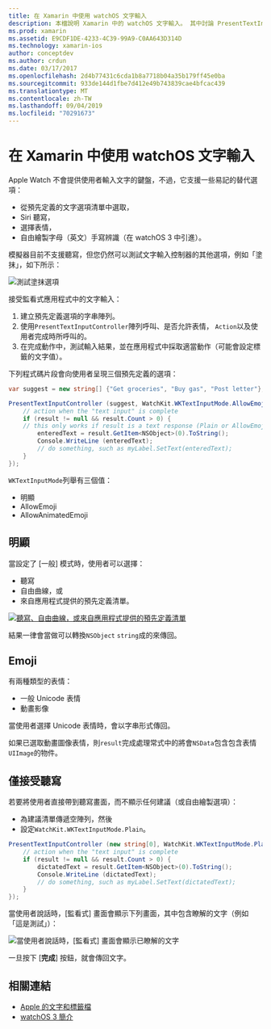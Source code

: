 ```yaml
---
title: 在 Xamarin 中使用 watchOS 文字輸入
description: 本檔說明 Xamarin 中的 watchOS 文字輸入。 其中討論 PresentTextInputController 方法、scribbling、純文字、emoji 和聽寫。
ms.prod: xamarin
ms.assetid: E9CDF1DE-4233-4C39-99A9-C0AA643D314D
ms.technology: xamarin-ios
author: conceptdev
ms.author: crdun
ms.date: 03/17/2017
ms.openlocfilehash: 2d4b77431c6cda1b8a7718b04a35b179ff45e0ba
ms.sourcegitcommit: 933de144d1fbe7d412e49b743839cae4bfcac439
ms.translationtype: MT
ms.contentlocale: zh-TW
ms.lasthandoff: 09/04/2019
ms.locfileid: "70291673"
---
```

# <a name="working-with-watchos-text-input-in-xamarin"></a>在 Xamarin 中使用 watchOS 文字輸入

Apple Watch 不會提供使用者輸入文字的鍵盤，不過，它支援一些易記的替代選項：

- 從預先定義的文字選項清單中選取，
- Siri 聽寫，
- 選擇表情，
- 自由繪製字母（英文）手寫辨識（在 watchOS 3 中引進）。

模擬器目前不支援聽寫，但您仍然可以測試文字輸入控制器的其他選項，例如「塗抹」，如下所示：

![](text-input-images/textinput-sml.png "測試塗抹選項")

接受監看式應用程式中的文字輸入：

1. 建立預先定義選項的字串陣列。
2. 使用`PresentTextInputController`陣列呼叫、是否允許表情， `Action`以及使用者完成時所呼叫的。
3. 在完成動作中，測試輸入結果，並在應用程式中採取適當動作（可能會設定標籤的文字值）。

下列程式碼片段會向使用者呈現三個預先定義的選項：

```csharp
var suggest = new string[] {"Get groceries", "Buy gas", "Post letter"};

PresentTextInputController (suggest, WatchKit.WKTextInputMode.AllowEmoji, (result) => {
    // action when the "text input" is complete
    if (result != null && result.Count > 0) {
    // this only works if result is a text response (Plain or AllowEmoji)
        enteredText = result.GetItem<NSObject>(0).ToString();
        Console.WriteLine (enteredText);
        // do something, such as myLabel.SetText(enteredText);
    }
});
```

`WKTextInputMode`列舉有三個值：

- 明顯
- AllowEmoji
- AllowAnimatedEmoji

## <a name="plain"></a>明顯

當設定了 [一般] 模式時，使用者可以選擇：

- 聽寫
- 自由曲線，或
- 來自應用程式提供的預先定義清單。

[![](text-input-images/plain-scribble-sml.png "聽寫、自由曲線，或來自應用程式提供的預先定義清單")](text-input-images/plain-scribble.png#lightbox)

結果一律會當做可以轉換`NSObject` `string`成的來傳回。

## <a name="emoji"></a>Emoji

有兩種類型的表情：

- 一般 Unicode 表情
- 動畫影像

當使用者選擇 Unicode 表情時，會以字串形式傳回。

如果已選取動畫圖像表情，則`result`完成處理常式中的將會`NSData`包含包含表情`UIImage`的物件。

## <a name="accepting-dictation-only"></a>僅接受聽寫

若要將使用者直接帶到聽寫畫面，而不顯示任何建議（或自由繪製選項）：

- 為建議清單傳遞空陣列，然後
- 設定`WatchKit.WKTextInputMode.Plain`。

```csharp
PresentTextInputController (new string[0], WatchKit.WKTextInputMode.Plain, (result) => {
    // action when the "text input" is complete
    if (result != null && result.Count > 0) {
        dictatedText = result.GetItem<NSObject>(0).ToString();
        Console.WriteLine (dictatedText);
        // do something, such as myLabel.SetText(dictatedText);
    }
});
```

當使用者說話時，[監看式] 畫面會顯示下列畫面，其中包含瞭解的文字（例如「這是測試」）：

![](text-input-images/dictation.png "當使用者說話時，[監看式] 畫面會顯示已瞭解的文字")

一旦按下 [**完成**] 按鈕，就會傳回文字。



## <a name="related-links"></a>相關連結

- [Apple 的文字和標籤檔](https://developer.apple.com/library/ios/documentation/General/Conceptual/WatchKitProgrammingGuide/TextandLabels.html)
- [watchOS 3 簡介](~/ios/watchos/platform/introduction-to-watchos3/index.md)
